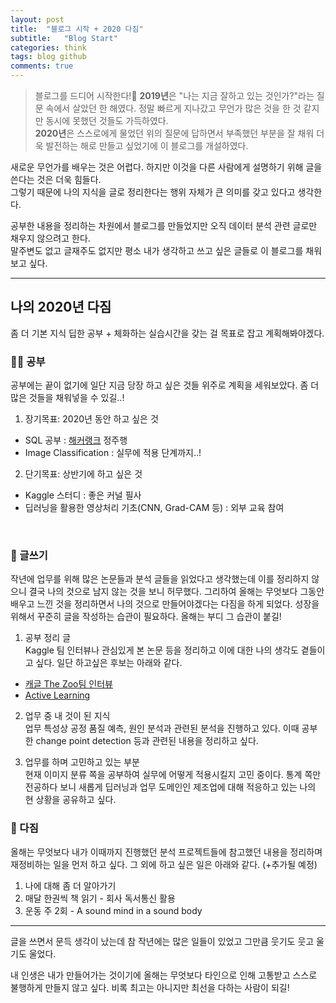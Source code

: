 ```yaml
---
layout: post
title:  "블로그 시작 + 2020 다짐"
subtitle:   "Blog Start"
categories: think
tags: blog github 
comments: true
---
```


> 블로그를 드디어 시작한다!🎉
**2019년**은 "나는 지금 잘하고 있는 것인가?"라는 질문 속에서 살았던 한 해였다. 정말 빠르게 지나갔고 무언가 많은 것을 한 것 같지만 동시에 못했던 것들도 가득하였다.  <br>
**2020년**은 스스로에게 물었던 위의 질문에 답하면서 부족했던 부분을 잘 채워 더욱 발전하는 해로 만들고 싶었기에 이 블로그를 개설하였다.   

새로운 무언가를 배우는 것은 어렵다. 하지만 이것을 다른 사람에게 설명하기 위해 글을 쓴다는 것은 더욱 힘들다.  <br>
그렇기 때문에 나의 지식을 글로 정리한다는 행위 자체가 큰 의미를 갖고 있다고 생각한다.

공부한 내용을 정리하는 차원에서 블로그를 만들었지만 오직 데이터 분석 관련 글로만 채우지 않으려고 한다. <br>
말주변도 없고 글재주도 없지만 평소 내가 생각하고 쓰고 싶은 글들로 이 블로그를 채워보고 싶다.

--------------------------------------------------------------
## 나의 2020년 다짐

좀 더 기본 지식 딥한 공부 + 체화하는 실습시간을 갖는 걸 목표로 잡고 계획해봐야겠다.

### 🖖🏻 공부
공부에는 끝이 없기에 일단 지금 당장 하고 싶은 것들 위주로 계획을 세워보았다. 좀 더 많은 것들을 채워넣을 수 있길..!

1. 장기목표: 2020년 동안 하고 싶은 것
  * SQL 공부 : [해커랭크](https://www.hackerrank.com/domains/sql) 정주행
  * Image Classification : 실무에 적용 단계까지..!
  
2. 단기목표: 상반기에 하고 싶은 것
  * Kaggle 스터디 : 좋은 커널 필사
  * 딥러닝을 활용한 영상처리 기초(CNN, Grad-CAM 등) : 외부 교육 참여
<br>

### 🔖 글쓰기
작년에 업무를 위해 많은 논문들과 분석 글들을 읽었다고 생각했는데 이를 정리하지 않으니 결국 나의 것으로 남지 않는 것을 보니 허무했다.
그리하여 올해는 무엇보다 그동안 배우고 느낀 것을 정리하면서 나의 것으로 만들어야겠다는 다짐을 하게 되었다.
성장을 위해서 꾸준히 글을 작성하는 습관이 필요하다. 올해는 부디 그 습관이 붙길!

1. 공부 정리 글 <br>
Kaggle 팀 인터뷰나 관심있게 본 논문 등을 정리하고 이에 대한 나의 생각도 곁들이고 싶다. 일단 하고싶은 후보는 아래와 같다.
  * [캐글 The Zoo팀 인터뷰](https://medium.com/kaggle-blog/from-football-newbies-to-nfl-data-champions-a-winners-interview-with-the-zoo-391793168714)
  * [Active Learning](https://towardsdatascience.com/active-learning-on-mnist-saving-on-labeling-f3971994c7ba)
  
2. 업무 중 내 것이 된 지식 <br>
업무 특성상 공정 품질 예측, 원인 분석과 관련된 분석을 진행하고 있다. 이때 공부한 change point detection 등과 관련된 내용을 정리하고 싶다.

3. 업무를 하며 고민하고 있는 부분 <br>
현재 이미지 분류 쪽을 공부하여 실무에 어떻게 적용시킬지 고민 중이다. 통계 쪽만 전공하다 보니 새롭게 딥러닝과 업무 도메인인 제조업에 대해 적응하고 있는 나의 현 상황을 공유하고 싶다.


### 👣 다짐
올해는 무엇보다 내가 이때까지 진행했던 분석 프로젝트들에 참고했던 내용을 정리하며 재정비하는 일을 먼저 하고 싶다.
그 외에 하고 싶은 일은 아래와 같다. (+추가될 예정)
1. 나에 대해 좀 더 알아가기
2. 매달 한권씩 책 읽기 - 회사 독서통신 활용
3. 운동 주 2회 - A sound mind in a sound body

--------------------------------------------------------------

글을 쓰면서 문득 생각이 났는데 참 작년에는 많은 일들이 있었고 그만큼 웃기도 웃고 울기도 울었다.

내 인생은 내가 만들어가는 것이기에 올해는 무엇보다 타인으로 인해 고통받고 스스로 불행하게 만들지 않고 싶다. 비록 최고는 아니지만 최선을 다하는 사람이 되길! 

